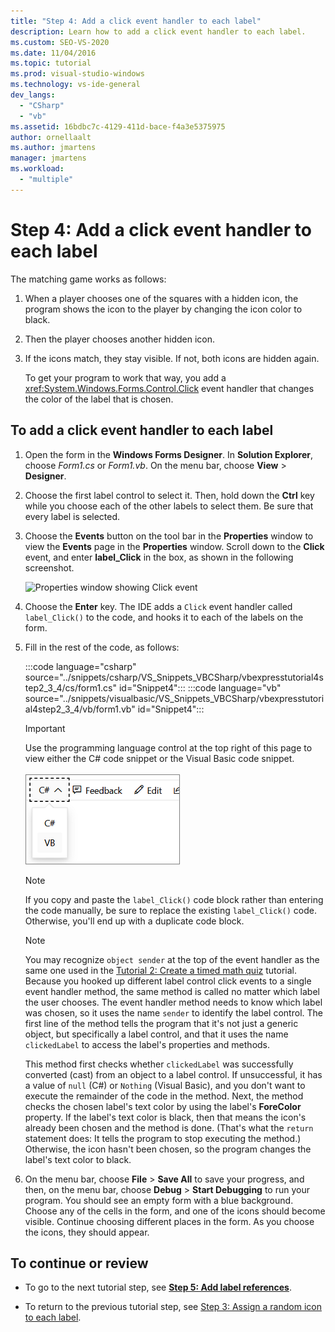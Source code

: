 ```yaml
---
title: "Step 4: Add a click event handler to each label"
description: Learn how to add a click event handler to each label.
ms.custom: SEO-VS-2020 
ms.date: 11/04/2016
ms.topic: tutorial
ms.prod: visual-studio-windows
ms.technology: vs-ide-general
dev_langs:
  - "CSharp"
  - "vb"
ms.assetid: 16bdbc7c-4129-411d-bace-f4a3e5375975
author: ornellaalt
ms.author: jmartens
manager: jmartens
ms.workload:
  - "multiple"
---
```

# Step 4: Add a click event handler to each label

The matching game works as follows:

1. When a player chooses one of the squares with a hidden icon, the program shows the icon to the player by changing the icon color to black.

2. Then the player chooses another hidden icon.

3. If the icons match, they stay visible. If not, both icons are hidden again.

   To get your program to work that way, you add a <xref:System.Windows.Forms.Control.Click> event handler that changes the color of the label that is chosen.

## To add a click event handler to each label

1. Open the form in the **Windows Forms Designer**. In **Solution Explorer**, choose *Form1.cs* or *Form1.vb*. On the menu bar, choose **View** > **Designer**.

2. Choose the first label control to select it. Then, hold down the **Ctrl** key while you choose each of the other labels to select them. Be sure that every label is selected.

3. Choose the **Events** button on the tool bar in the **Properties** window to view the **Events** page in the **Properties** window. Scroll down to the **Click** event, and enter **label_Click** in the box, as shown in the following screenshot.

     ![Properties window showing Click event](../ide/media/express_labelclick.png)

4. Choose the **Enter** key. The IDE adds a `Click` event handler called `label_Click()` to the code, and hooks it to each of the labels on the form.

5. Fill in the rest of the code, as follows:

    :::code language="csharp" source="../snippets/csharp/VS_Snippets_VBCSharp/vbexpresstutorial4step2_3_4/cs/form1.cs" id="Snippet4":::
    :::code language="vb" source="../snippets/visualbasic/VS_Snippets_VBCSharp/vbexpresstutorial4step2_3_4/vb/form1.vb" id="Snippet4":::

    > [!IMPORTANT]
    > Use the programming language control at the top right of this page to view either the C# code snippet or the Visual Basic code snippet.<br><br>![Programming language control for Docs.Microsoft.com](../ide/media/docs-programming-language-control.png)

    > [!NOTE]
    > If you copy and paste the `label_Click()` code block rather than entering the code manually, be sure to replace the existing `label_Click()` code. Otherwise, you'll end up with a duplicate code block.

    > [!NOTE]
    > You may recognize `object sender` at the top of the event handler as the same one used in the [Tutorial 2: Create a timed math quiz](../ide/tutorial-2-create-a-timed-math-quiz.md) tutorial. Because you hooked up different label control click events to a single event handler method, the same method is called no matter which label the user chooses. The event handler method needs to know which label was chosen, so it uses the name `sender` to identify the label control. The first line of the method tells the program that it's not just a generic object, but specifically a label control, and that it uses the name `clickedLabel` to access the label's properties and methods.

     This method first checks whether `clickedLabel` was successfully converted (cast) from an object to a label control. If unsuccessful, it has a value of `null` (C#) or `Nothing` (Visual Basic), and you don't want to execute the remainder of the code in the method. Next, the method checks the chosen label's text color by using the label's **ForeColor** property. If the label's text color is black, then that means the icon's already been chosen and the method is done. (That's what the `return` statement does: It tells the program to stop executing the method.) Otherwise, the icon hasn't been chosen, so the program changes the label's text color to black.

6. On the menu bar, choose **File** > **Save All** to save your progress, and then, on the menu bar, choose **Debug** > **Start Debugging** to run your program. You should see an empty form with a blue background. Choose any of the cells in the form, and one of the icons should become visible. Continue choosing different places in the form. As you choose the icons, they should appear.

## To continue or review

- To go to the next tutorial step, see **[Step 5: Add label references](../ide/step-5-add-label-references.md)**.

- To return to the previous tutorial step, see [Step 3: Assign a random icon to each label](../ide/step-3-assign-a-random-icon-to-each-label.md).
